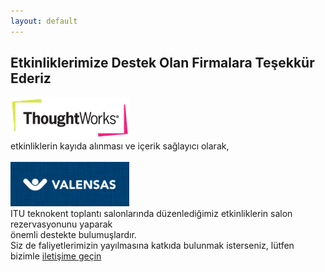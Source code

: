 ```yaml
---
layout: default
---
```


<div class="row">
<div class="col-md-7">

<h2>Etkinliklerimize Destek Olan Firmalara Teşekkür Ederiz</h2>

<div class="row">
	<div class="col-sm-4"><strong><a href="http://www.thoughtworks.com" target="_blank"><img src="/assets/img/thoughtworks.png" alt="ThoughtWorks"/></a></strong></div>
	<div class="col-sm-8">etkinliklerin kayıda alınması ve içerik sağlayıcı olarak, </div>
</div>
<br/>
<div class="row">
	<div class="col-sm-4"><strong><a href="http://valensas.com" target="_blank"><img src="/assets/img/valensas.png" alt="Valensas"></a></strong></div>
	<div class="col-sm-8">ITU teknokent toplantı salonlarında düzenlediğimiz etkinliklerin salon rezervasyonunu yaparak</div>
</div>
<div class="row">
	önemli destekte bulumuşlardır.
</div>
<div class="row">
	Siz de faliyetlerimizin yayılmasına katkıda bulunmak isterseniz, lütfen bizimle <a href="http://istanbulcoders.org/contact">iletişime geçin</a>
</div>

</div>
</div>

